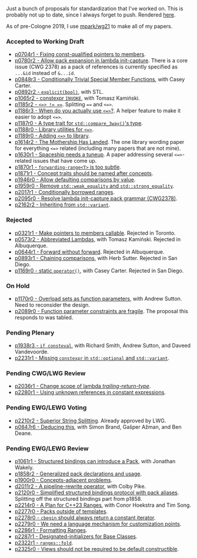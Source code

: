 Just a bunch of proposals for standardization that I've worked on. This is
probably not up to date, since I always forget to push. Rendered
[here](https://brevzin.github.io/cpp_proposals).

As of pre-Cologne 2019, I use [mpark/wg21](https://github.com/mpark/wg21) to
make all of my papers.

### Accepted to Working Draft

- [p0704r1 - Fixing const-qualified pointers to members](0704_const_qual_pmfs/p0704r1.html).
- [p0780r2 - Allow pack expansion in lambda init-capture](0780_lambda_pack_capture/p0780r2.html). There is a core issue (CWG 2378) as a pack of references is currently specified as `...&id` instead of `&...id`.
- [p0848r3 - Conditionally Trivial Special Member Functions](0848_special_members/p0848r3.html), with Casey Carter.
- [p0892r2 - `explicit(bool)`](0892_explicit_bool/p0892r2.html), with STL. 
- [p1065r2 - constexpr `INVOKE`](1065_constexpr_invoke/p1065r2.html), with Tomasz Kamiński.
- [p1185r2 - `<=> != ==`](118x_spaceship/p1185r2.html). Splitting `==` and `<=>`.
- [p1186r3 - When do you actually use `<=>`?](118x_spaceship/p1186r3.html). A helper feature to make it easier to adopt `<=>`.
- [p1187r0 - A type trait for `std::compare_3way()`'s type](118x_spaceship/p1187r0.html).
- [p1188r0 - Library utilities for `<=>`](118x_spaceship/p1188r0.html).
- [p1189r0 - Adding `<=>` to library](118x_spaceship/p1189r0.html).
- [p1614r2 - The Mothership Has Landed](118x_spaceship/p1614r2.html). The one library wording paper for everything `<=>` related (including many papers that are not mine).
- [p1630r1 - Spaceship needs a tuneup](118x_spaceship/p1630r1.html). A paper addressing several `<=>`-related issues that have come up.
- [p1870r1 - `forwarding-range<T>` is too subtle](1870_forwarding_range/p1870r1.html).
- [p1871r1 - Concept traits should be named after concepts](1871_enable_sized_range/p1871r1.html).
- [p1946r0 - Allow defaulting comparisons by value](1946_dflt_value_comparisons/p1946r0.html).
- [p1959r0 - Remove `std::weak_equality` and `std::strong_equality`](1959_remove_equality/p1959r0.html).
- [p2017r1 - Conditionally borrowed ranges](2017_safe_range/p2017r1.html).
- [p2095r0 - Resolve lambda init-capture pack grammar (CWG2378)](2095_lambda_pack_cwg/p2095r0.html).
- [p2162r2 - Inheriting from `std::variant`](2162_inherit_variant/p2162r2.html).

### Rejected

- [p0321r1 - Make pointers to members callable](0312_pointers_to_members/p0312r1.html). Rejected in Toronto.
- [p0573r2 - Abbreviated Lambdas](0573_abbrev_lambdas/p0573r2.html), with Tomasz Kamiński. Rejected in Albuquerque.
- [p0644r1 - Forward without forward](0644_fwd/p0644r1.html). Rejected in Albuquerque.
- [p0893r1 - Chaining comparisons](0893_chain_comparisons/p0893r1.html), with Herb Sutter. Rejected in San Diego.
- [p1169r0 - static `operator()`](1169_static_call/p1169r0.html), with Casey Carter. Rejected in San Diego.

### On Hold
- [p1170r0 - Overload sets as function parameters](1170_overload_sets/p1170r0.html), with Andrew Sutton. Need to reconsider the design.
- [p2089r0 - Function parameter constraints are fragile](2089_param_constraints/p2089r0.html). The proposal this responds to was tabled.

### Pending Plenary

- [p1938r3 - `if consteval`](1938_if_consteval/p1938r3.html), with Richard Smith, Andrew Sutton, and Daveed Vandevoorde.
- [p2231r1 - Missing `constexpr` in `std::optional` and `std::variant`](2231_constexpr_optional_variant/p2231r1.html).

### Pending CWG/LWG Review

- [p2036r1 - Change scope of lambda _trailing-return-type_](2036_lambda_scope/p2036r1.html).
- [p2280r1 - Using unknown references in constant expressions](2280_unknown_reference/p2280r1.html).

### Pending EWG/LEWG Voting

- [p2210r2 - Superior String Splitting](2210_string_split/p2210r2.html). Already approved by LWG.
- [p0847r6 - Deducing this](0847_deducing_this/p0847r6.html), with Simon Brand, Gašper Ažman, and Ben Deane.

### Pending EWG/LEWG Review

- [p1061r1 - Structured bindings can introduce a Pack](1061_sb_pack/p1061r1.html), with Jonathan Wakely.
- [p1858r2 - Generalized pack declarations and usage](1858_generalized_packs/p1858r2.html).
- [p1900r0 - Concepts-adjacent problems](1900_concepts/p1900r0.html).
- [d2011r2 - A pipeline-rewrite operator](2011_pipeline/d2011r2.html), with Colby Pike.
- [p2120r0 - Simplified structured bindings protocol with pack aliases](1858_generalized_packs/p2120r0.html). Splitting off the structured bindings part from p1858.
- [p2214r0 - A Plan for C++23 Ranges](2214_ranges_plan/p2214r0.html), with Conor Hoekstra and Tim Song.
- [p2277r0 - Packs outside of templates](2277_packs_outside_of_templates/p2277r0.html).
- [p2278r0 - `cbegin` should always return a constant iterator](2278_cbegin/p2278r0.html).
- [p2279r0 - We need a language mechanism for customization points](2279_static_polymorphism/p2279r0.html).
- [p2286r1 - Formatting Ranges](2286_fmt_ranges/p2286r1.html).
- [p2287r1 - Designated-initializers for Base Classes](2287_designated_base/p2287r1.html).
- [p2322r1 - `ranges::fold`](2322_fold/p2322r1.html).
- [p2325r0 - Views should not be required to be default constructible](2325_views_default/p2325r0.html).
